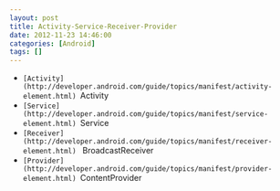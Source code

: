 ```yaml
---
layout: post
title: Activity-Service-Receiver-Provider
date: 2012-11-23 14:46:00
categories: [Android]
tags: []
---
```

- `[Activity](http://developer.android.com/guide/topics/manifest/activity-element.html) `Activity
- `[Service](http://developer.android.com/guide/topics/manifest/service-element.html) `Service
- `[Receiver](http://developer.android.com/guide/topics/manifest/receiver-element.html) ` BroadcastReceiver
- `[Provider](http://developer.android.com/guide/topics/manifest/provider-element.html) `ContentProvider

